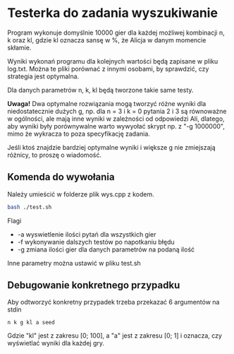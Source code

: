 # Testerka do zadania wyszukiwanie
Program wykonuje domyślnie 10000 gier dla każdej możliwej kombinacji n, k oraz kl, gdzie kl oznacza sansę w %, że Alicja w danym momencie skłamie.

Wyniki wykonań programu dla kolejnych wartości będą zapisane w pliku log.txt. Można te pliki porównać z innymi osobami, by sprawdzić, czy strategia jest optymalna.

Dla danych parametrów n, k, kl będą tworzone takie same testy.

**Uwaga!** Dwa optymalne rozwiązania mogą tworzyć różne wyniki dla niedostatecznie dużych g, np. dla n = 3 i k = 0 pytania 2 i 3 są równoważne w ogólności, ale mają inne wyniki w zależności od odpowiedzi Ali, dlatego, aby wyniki były porównywalne warto wywyołać skrypt np. z "-g 1000000",
mimo że wykracza to poza specyfikację zadania.

Jeśli ktoś znajdzie bardziej optymalne wyniki i większe g nie zmiejszają różnicy, to proszę o wiadomość.

## Komenda do wywołania
Należy umieścić w folderze plik wys.cpp z kodem.
```bash
bash ./test.sh
```
Flagi
- -a wyswietlenie ilości pytań dla wszystkich gier
- -f wykonywanie dalszych testów po napotkaniu błędu
- -g zmiana ilości gier dla danych parametrów na podaną ilość

Inne parametry można ustawić w pliku test.sh

## Debugowanie konkretnego przypadku
Aby odtworzyć konkretny przypadek trzeba przekazać 6 argumentów na stdin
```
n k g kl a seed
```
Gdzie "kl" jest z zakresu [0; 100], a "a" jest z zakresu [0; 1] i oznacza, czy wyświetlać wyniki dla każdej gry.